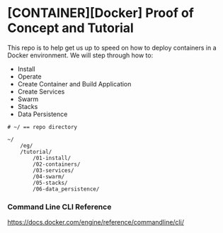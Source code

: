 # [CONTAINER][Docker] Proof of Concept and Tutorial

This repo is to help get us up to speed on how to deploy containers in a Docker environment.  We will step through how to:

- Install
- Operate
- Create Container and Build Application
- Create Services
- Swarm
- Stacks
- Data Persistence

```
# ~/ == repo directory

~/
    /eg/
    /tutorial/
        /01-install/
        /02-containers/
        /03-services/
        /04-swarm/
        /05-stacks/
        /06-data_persistence/
```

### Command Line CLI Reference

https://docs.docker.com/engine/reference/commandline/cli/
